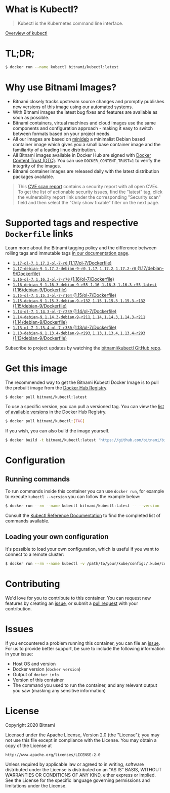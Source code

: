 
# What is Kubectl?

> Kubectl is the Kubernetes command line interface.

[Overview of kubectl](https://kubernetes.io/docs/reference/kubectl/overview/)

# TL;DR;

```bash
$ docker run --name kubectl bitnami/kubectl:latest
```

# Why use Bitnami Images?

* Bitnami closely tracks upstream source changes and promptly publishes new versions of this image using our automated systems.
* With Bitnami images the latest bug fixes and features are available as soon as possible.
* Bitnami containers, virtual machines and cloud images use the same components and configuration approach - making it easy to switch between formats based on your project needs.
* All our images are based on [minideb](https://github.com/bitnami/minideb) a minimalist Debian based container image which gives you a small base container image and the familiarity of a leading linux distribution.
* All Bitnami images available in Docker Hub are signed with [Docker Content Trust (DTC)](https://docs.docker.com/engine/security/trust/content_trust/). You can use `DOCKER_CONTENT_TRUST=1` to verify the integrity of the images.
* Bitnami container images are released daily with the latest distribution packages available.


> This [CVE scan report](https://quay.io/repository/bitnami/kubectl?tab=tags) contains a security report with all open CVEs. To get the list of actionable security issues, find the "latest" tag, click the vulnerability report link under the corresponding "Security scan" field and then select the "Only show fixable" filter on the next page.

# Supported tags and respective `Dockerfile` links

Learn more about the Bitnami tagging policy and the difference between rolling tags and immutable tags [in our documentation page](https://docs.bitnami.com/containers/how-to/understand-rolling-tags-containers/).


* [`1.17-ol-7`, `1.17.2-ol-7-r0` (1.17/ol-7/Dockerfile)](https://github.com/bitnami/bitnami-docker-kubectl/blob/1.17.2-ol-7-r0/1.17/ol-7/Dockerfile)
* [`1.17-debian-9`, `1.17.2-debian-9-r0`, `1.17`, `1.17.2`, `1.17.2-r0` (1.17/debian-9/Dockerfile)](https://github.com/bitnami/bitnami-docker-kubectl/blob/1.17.2-debian-9-r0/1.17/debian-9/Dockerfile)
* [`1.16-ol-7`, `1.16.3-ol-7-r70` (1.16/ol-7/Dockerfile)](https://github.com/bitnami/bitnami-docker-kubectl/blob/1.16.3-ol-7-r70/1.16/ol-7/Dockerfile)
* [`1.16-debian-9`, `1.16.3-debian-9-r55`, `1.16`, `1.16.3`, `1.16.3-r55`, `latest` (1.16/debian-9/Dockerfile)](https://github.com/bitnami/bitnami-docker-kubectl/blob/1.16.3-debian-9-r55/1.16/debian-9/Dockerfile)
* [`1.15-ol-7`, `1.15.3-ol-7-r164` (1.15/ol-7/Dockerfile)](https://github.com/bitnami/bitnami-docker-kubectl/blob/1.15.3-ol-7-r164/1.15/ol-7/Dockerfile)
* [`1.15-debian-9`, `1.15.3-debian-9-r132`, `1.15`, `1.15.3`, `1.15.3-r132` (1.15/debian-9/Dockerfile)](https://github.com/bitnami/bitnami-docker-kubectl/blob/1.15.3-debian-9-r132/1.15/debian-9/Dockerfile)
* [`1.14-ol-7`, `1.14.3-ol-7-r239` (1.14/ol-7/Dockerfile)](https://github.com/bitnami/bitnami-docker-kubectl/blob/1.14.3-ol-7-r239/1.14/ol-7/Dockerfile)
* [`1.14-debian-9`, `1.14.3-debian-9-r211`, `1.14`, `1.14.3`, `1.14.3-r211` (1.14/debian-9/Dockerfile)](https://github.com/bitnami/bitnami-docker-kubectl/blob/1.14.3-debian-9-r211/1.14/debian-9/Dockerfile)
* [`1.13-ol-7`, `1.13.4-ol-7-r330` (1.13/ol-7/Dockerfile)](https://github.com/bitnami/bitnami-docker-kubectl/blob/1.13.4-ol-7-r330/1.13/ol-7/Dockerfile)
* [`1.13-debian-9`, `1.13.4-debian-9-r293`, `1.13`, `1.13.4`, `1.13.4-r293` (1.13/debian-9/Dockerfile)](https://github.com/bitnami/bitnami-docker-kubectl/blob/1.13.4-debian-9-r293/1.13/debian-9/Dockerfile)

Subscribe to project updates by watching the [bitnami/kubectl GitHub repo](https://github.com/bitnami/bitnami-docker-kubectl).

# Get this image

The recommended way to get the Bitnami Kubectl Docker Image is to pull the prebuilt image from the [Docker Hub Registry](https://hub.docker.com/r/bitnami/kubectl).

```bash
$ docker pull bitnami/kubectl:latest
```

To use a specific version, you can pull a versioned tag. You can view the [list of available versions](https://hub.docker.com/r/bitnami/kubectl/tags/) in the Docker Hub Registry.

```bash
$ docker pull bitnami/kubectl:[TAG]
```

If you wish, you can also build the image yourself.

```bash
$ docker build -t bitnami/kubectl:latest 'https://github.com/bitnami/bitnami-docker-kubectl.git#master:1.16/debian-9'
```

# Configuration

## Running commands

To run commands inside this container you can use `docker run`, for example to execute `kubectl --version` you can follow the example below:

```bash
$ docker run --rm --name kubectl bitnami/kubectl:latest -- --version
```

Consult the [Kubectl Reference Documentation](https://kubernetes.io/docs/reference/generated/kubectl/kubectl-commands) to find the completed list of commands available.

## Loading your own configuration

It's possible to load your own configuration, which is useful if you want to connect to a remote cluster:

```bash
$ docker run --rm --name kubectl -v /path/to/your/kube/config:/.kube/config bitnami/kubectl:latest
```

# Contributing

We'd love for you to contribute to this container. You can request new features by creating an [issue](https://github.com/bitnami/bitnami-docker-kubectl/issues), or submit a [pull request](https://github.com/bitnami/bitnami-docker-kubectl/pulls) with your contribution.

# Issues

If you encountered a problem running this container, you can file an [issue](https://github.com/bitnami/bitnami-docker-kubectl/issues). For us to provide better support, be sure to include the following information in your issue:

- Host OS and version
- Docker version (`docker version`)
- Output of `docker info`
- Version of this container
- The command you used to run the container, and any relevant output you saw (masking any sensitive information)

# License

Copyright 2020 Bitnami

Licensed under the Apache License, Version 2.0 (the "License");
you may not use this file except in compliance with the License.
You may obtain a copy of the License at

    http://www.apache.org/licenses/LICENSE-2.0

Unless required by applicable law or agreed to in writing, software
distributed under the License is distributed on an "AS IS" BASIS,
WITHOUT WARRANTIES OR CONDITIONS OF ANY KIND, either express or implied.
See the License for the specific language governing permissions and
limitations under the License.
